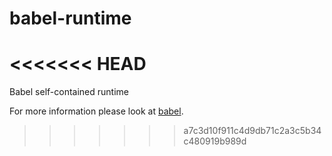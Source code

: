 # babel-runtime

<<<<<<< HEAD
=======
Babel self-contained runtime

For more information please look at [babel](https://github.com/babel/babel).
>>>>>>> a7c3d10f911c4d9db71c2a3c5b34c480919b989d
